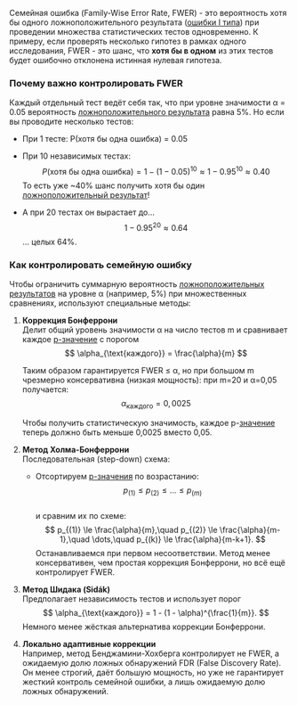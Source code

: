 
Семейная ошибка (Family-Wise Error Rate, FWER) - это вероятность хотя бы одного ложноположительного результата ([ошибки I типа](Ошибка%20I%20типа%20(False%20Positive).md)) при проведении множества статистических тестов одновременно.
К примеру, если проверять несколько гипотез в рамках одного исследования, FWER - это шанс, что **хотя бы в одном** из этих тестов будет ошибочно отклонена истинная нулевая гипотеза.

### Почему важно контролировать FWER

Каждый отдельный тест ведёт себя так, что при уровне значимости α = 0.05 вероятность [ложноположительного результата](Ошибка%20I%20типа%20(False%20Positive).md) равна 5%. Но если вы проводите несколько тестов:

- При 1 тесте: P(хотя бы одна ошибка) = 0.05
- При 10 независимых тестах:
$$
    P(\text{хотя бы одна ошибка})=1−(1−0.05)^{10}≈1−0.95^{10}≈0.40
$$
    То есть уже ~40% шанс получить хотя бы один [ложноположительный результат](Статистические%20методы/Ошибка%20I%20типа%20(False%20Positive))!

- А при 20 тестах он вырастает до...
$$
1−0.95^{20}≈0.64
$$
    ... целых 64%.

### Как контролировать семейную ошибку

Чтобы ограничить суммарную вероятность [ложноположительных результатов](Ошибка%20I%20типа%20(False%20Positive).md) на уровне α (например, 5%) при множественных сравнениях, используют специальные методы:

1. **Коррекция Бонферрони**  
    Делит общий уровень значимости α на число тестов m и сравнивает каждое [p-значение](Статистические%20методы/P-значение%20в%20статистике) с порогом $$
   \alpha_{\text{каждого}} = \frac{\alpha}{m}
   $$
    
    Таким образом гарантируется FWER ≤ α, но при большом m чрезмерно консервативна (низкая мощность): при m=20 и α=0,05 получается:
    $$
    α_{\text{каждого}}=0,0025
	    $$

	Чтобы получить статистическую значимость, каждое p-[значение](Статистические%20методы/P-значение%20в%20статистике) теперь должно быть меньше 0,0025 вместо 0,05.
    
2. **Метод Холма-Бонферрони**  
    Последовательная (step-down) схема:

	- Отсортируем [p-значения](Статистические%20методы/P-значение%20в%20статистике) по возрастанию:
   $$
   p_{(1)} \le p_{(2)} \le \dots \le p_{(m)}
   $$  
	   и сравним их по схеме:
   $$
   p_{(1)} \le \frac{\alpha}{m},\quad
   p_{(2)} \le \frac{\alpha}{m-1},\quad
   \dots,\quad
   p_{(k)} \le \frac{\alpha}{m-k+1}.
   $$
        Останавливаемся при первом несоответствии.
        Метод менее консервативен, чем простая коррекция Бонферрони, но всё ещё контролирует FWER.
        
3. **Метод Шидака (Sidák)**  
    Предполагает независимость тестов и использует порог
    $$
   \alpha_{\text{каждого}} = 1 - (1 - \alpha)^{\frac{1}{m}}.
   $$
    Немного менее жёсткая альтернатива коррекции Бонферрони.
    
4. **Локально адаптивные коррекции**  
    Например, метод Бенджамини-Хохберга контролирует не FWER, а ожидаемую долю ложных обнаружений FDR (False Discovery Rate). Он менее строгий, даёт большую мощность, но уже не гарантирует жесткий контроль семейной ошибки, а лишь ожидаемую долю ложных обнаружений.
    
